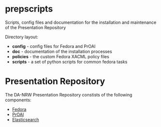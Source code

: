 prepscripts
===========

Scripts, config files and documentation for the installation and maintenance of the Presentation Repository 

Directory layout:
* **config** - config files for Fedora and PrOAI
* **doc** - documentation of the installation processes
* **policies** - the custom Fedora XACML policy files
* **scripts** - a set of python scripts for common fedora tasks

Presentation Repository
=======================

The DA-NRW Presentation Repository constists of the following components:

* [Fedora](doc/install_fedora.md)
* [PrOAI](doc/install_proai.md)
* [Elasticsearch](doc/install_elasticsearch.md)
